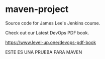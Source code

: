 # maven-project
Source code for James Lee's Jenkins course.

Check out our Latest DevOps PDF book.

https://www.level-up.one/devops-pdf-book


ESTE ES UNA PRUEBA PARA MAVEN
